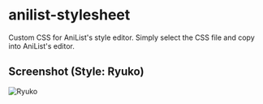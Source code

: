 anilist-stylesheet
==================

Custom CSS for AniList's style editor. Simply select the CSS file and copy into AniList's editor. 

## Screenshot (Style: Ryuko)
![Ryuko](http://i.imgur.com/GJIHqD1.png "Ryuko")
